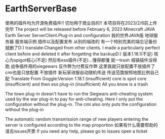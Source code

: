 # EarthServerBase
使用的插件均为开源免费插件!! 切勿用于商业目的!!
本项目将在2023/2/6前上传完毕
The project will be released before February 6, 2023
Minecraft JAVA Earth Server ServerClient.Plug-in and configuration
我的世界JAVA版 地球服务器 服务端示例 插件以及配置发布
从别的端改的 有一个特别完美的端忘记备份就删了D:)
translate:Changed from other clients. I made a particularly perfect client before and deleted it after forgetting the backupD:)
版本1.18.1(不足) 核心为spigot核心(不足) 然后有ess插件(不足)...懂得都懂 就一trash
城镇插件没得跑 战争插件用的siegewars 反作弊为付费反作弊 这里我就只放配置不放插件了 cmi也是只放配置 不放插件
新玩家进服自动随机传送 传送范围按照地图比例自己配
Translate From Goggle:Version 1.18.1 (insufficient) core is spot core (insufficient) and then ess plug-in (insufficient) All you know is a trash

The town plug-in doesn't have to run the Siegwars anti-cheating system used by the war plug-in to pay for anti-cheating. Here I only put the configuration without the plug-in. The cmi also only puts the configuration without the plug-in

The automatic random transmission range of new players entering the server is configured according to the map proportion
如果有什么需要帮助的 请去issues开票
If you need any help, please go to issues open a ticket

